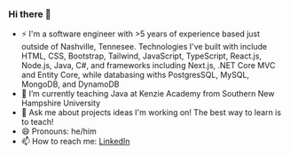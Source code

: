 ### Hi there 👋
- ⚡ I'm a software engineer with >5 years of experience based just outside of Nashville, Tennesee. Technologies I've built with include HTML, CSS, Bootstrap, Tailwind, JavaScript, TypeScript, React.js, Node.js, Java, C#, and frameworks including Next.js, .NET Core MVC and Entity Core, while databasing withs PostgresSQL, MySQL, MongoDB, and DynamoDB
- 🔭 I’m currently teaching Java at Kenzie Academy from Southern New Hampshire University
- 💬 Ask me about projects ideas I'm working on! The best way to learn is to teach!
- 😄 Pronouns: he/him
- 📫 How to reach me: [LinkedIn](https://www.linkedin.com/in/mmeacham92/)

<!--
**mmeacham92/mmeacham92** is a ✨ _special_ ✨ repository because its `README.md` (this file) appears on your GitHub profile.

Here are some ideas to get you started:

- 🔭 I’m currently working on ...
- 🌱 I’m currently learning ...
- 👯 I’m looking to collaborate on ...
- 🤔 I’m looking for help with ...
- 💬 Ask me about ...
- 📫 How to reach me: ...
- 😄 Pronouns: ...
- ⚡ Fun fact: ...
-->
